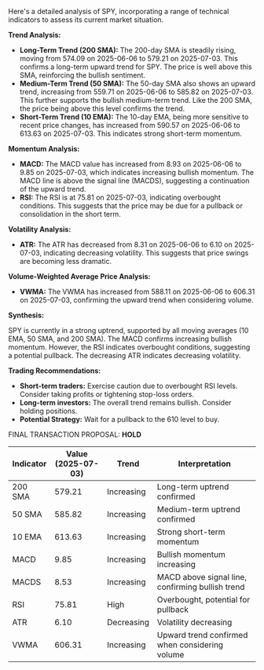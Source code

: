 Here's a detailed analysis of SPY, incorporating a range of technical indicators to assess its current market situation.

**Trend Analysis:**

*   **Long-Term Trend (200 SMA):** The 200-day SMA is steadily rising, moving from 574.09 on 2025-06-06 to 579.21 on 2025-07-03. This confirms a long-term upward trend for SPY. The price is well above this SMA, reinforcing the bullish sentiment.
*   **Medium-Term Trend (50 SMA):** The 50-day SMA also shows an upward trend, increasing from 559.71 on 2025-06-06 to 585.82 on 2025-07-03. This further supports the bullish medium-term trend. Like the 200 SMA, the price being above this level confirms the trend.
*   **Short-Term Trend (10 EMA):** The 10-day EMA, being more sensitive to recent price changes, has increased from 590.57 on 2025-06-06 to 613.63 on 2025-07-03. This indicates strong short-term momentum.

**Momentum Analysis:**

*   **MACD:** The MACD value has increased from 8.93 on 2025-06-06 to 9.85 on 2025-07-03, which indicates increasing bullish momentum. The MACD line is above the signal line (MACDS), suggesting a continuation of the upward trend.
*   **RSI:** The RSI is at 75.81 on 2025-07-03, indicating overbought conditions. This suggests that the price may be due for a pullback or consolidation in the short term.

**Volatility Analysis:**

*   **ATR:** The ATR has decreased from 8.31 on 2025-06-06 to 6.10 on 2025-07-03, indicating decreasing volatility. This suggests that price swings are becoming less dramatic.

**Volume-Weighted Average Price Analysis:**

*   **VWMA:** The VWMA has increased from 588.11 on 2025-06-06 to 606.31 on 2025-07-03, confirming the upward trend when considering volume.

**Synthesis:**

SPY is currently in a strong uptrend, supported by all moving averages (10 EMA, 50 SMA, and 200 SMA). The MACD confirms increasing bullish momentum. However, the RSI indicates overbought conditions, suggesting a potential pullback. The decreasing ATR indicates decreasing volatility.

**Trading Recommendations:**

*   **Short-term traders:** Exercise caution due to overbought RSI levels. Consider taking profits or tightening stop-loss orders.
*   **Long-term investors:** The overall trend remains bullish. Consider holding positions.
*   **Potential Strategy:** Wait for a pullback to the 610 level to buy.

FINAL TRANSACTION PROPOSAL: **HOLD**

| Indicator        | Value (2025-07-03) | Trend       | Interpretation                                                                 |
| ---------------- | ------------------ | ----------- | ------------------------------------------------------------------------------ |
| 200 SMA          | 579.21             | Increasing  | Long-term uptrend confirmed                                                    |
| 50 SMA           | 585.82             | Increasing  | Medium-term uptrend confirmed                                                   |
| 10 EMA           | 613.63             | Increasing  | Strong short-term momentum                                                      |
| MACD             | 9.85               | Increasing  | Bullish momentum increasing                                                     |
| MACDS            | 8.53               | Increasing  | MACD above signal line, confirming bullish trend                               |
| RSI              | 75.81              | High        | Overbought, potential for pullback                                              |
| ATR              | 6.10               | Decreasing  | Volatility decreasing                                                            |
| VWMA             | 606.31             | Increasing  | Upward trend confirmed when considering volume                                  |